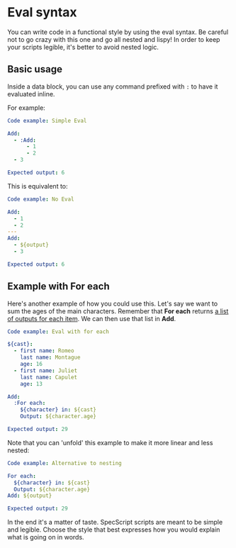 # Eval syntax

You can write code in a functional style by using the eval syntax. Be careful not to go crazy with this one and go all
nested and lispy! In order to keep your scripts legible, it's better to avoid nested logic.

## Basic usage

Inside a data block, you can use any command prefixed with `:` to have it evaluated inline.

For example:

```yaml specscript
Code example: Simple Eval

Add:
  - :Add:
      - 1
      - 2
  - 3

Expected output: 6
```

This is equivalent to:

```yaml specscript
Code example: No Eval

Add:
  - 1
  - 2
---
Add:
  - ${output}
  - 3

Expected output: 6
```

## Example with For each

Here's another example of how you could use this. Let's say we want to sum the ages of the main characters. Remember
that **For each**
returns [a list of outputs for each item](../commands/core/control-flow/For%20each.spec.md#transform-a-list). We can
then use that list in **Add**.

```yaml specscript
Code example: Eval with for each

${cast}:
  - first name: Romeo
    last name: Montague
    age: 16
  - first name: Juliet
    last name: Capulet
    age: 13

Add:
  :For each:
    ${character} in: ${cast}
    Output: ${character.age}

Expected output: 29

```

Note that you can 'unfold' this example to make it more linear and less nested:

```yaml specscript
Code example: Alternative to nesting

For each:
  ${character} in: ${cast}
  Output: ${character.age}
Add: ${output}

Expected output: 29

```

In the end it's a matter of taste. SpecScript scripts are meant to be simple and legible. Choose the style that best
expresses how you would explain what is going on in words.
